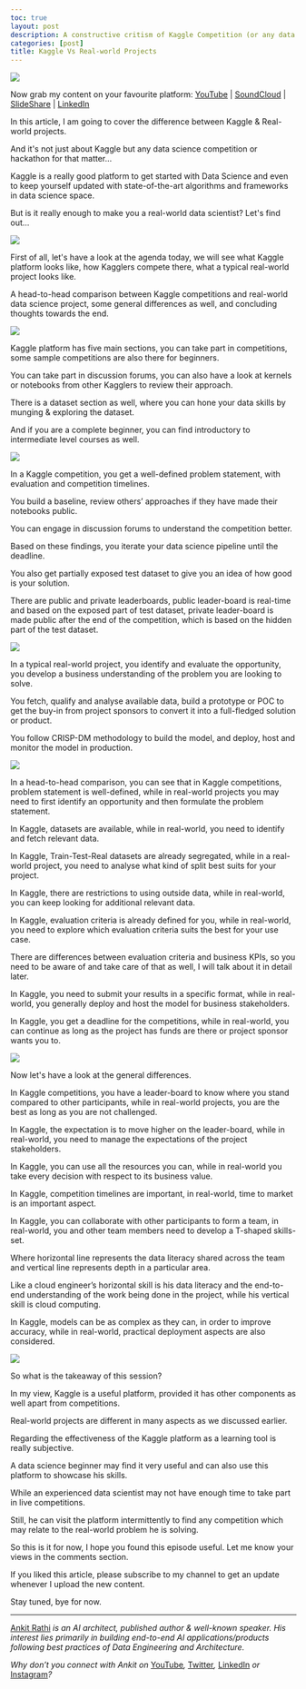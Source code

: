 ```yaml
---
toc: true
layout: post
description: A constructive critism of Kaggle Competition (or any data science hackathon)
categories: [post]
title: Kaggle Vs Real-world Projects
---
```


![](https://cdn-images-1.medium.com/max/1800/1*DKCKQSWY3U-WlZUqg5AmgA.png)

Now grab my content on your favourite platform:
[YouTube](https://www.youtube.com/watch?v=IhGpuLFv4Ho) |
[SoundCloud](https://soundcloud.com/ankitrathi/kaggle-vs-real-world-projects) |
[SlideShare](https://www.slideshare.net/ankitrathi/kaggle-vs-realworld-projects)
|
[LinkedIn](https://www.linkedin.com/pulse/kaggle-vs-real-world-projects-ankit-rathi)

In this article, I am going to cover the difference between Kaggle & Real-world
projects.

And it's not just about Kaggle but any data science competition or hackathon for
that matter…

Kaggle is a really good platform to get started with Data Science and even to
keep yourself updated with state-of-the-art algorithms and frameworks in data
science space.

But is it really enough to make you a real-world data scientist? Let's find out…

![](https://cdn-images-1.medium.com/max/1200/1*M0maqWwfZvhdux0BlsecbA.png)

First of all, let's have a look at the agenda today, we will see what Kaggle
platform looks like, how Kagglers compete there, what a typical real-world
project looks like.

A head-to-head comparison between Kaggle competitions and real-world data
science project, some general differences as well, and concluding thoughts
towards the end.

![](https://cdn-images-1.medium.com/max/1200/1*n0KvaYtKXk_qGOHr_lku4w.png)

Kaggle platform has five main sections, you can take part in competitions, some
sample competitions are also there for beginners.

You can take part in discussion forums, you can also have a look at kernels or
notebooks from other Kagglers to review their approach.

There is a dataset section as well, where you can hone your data skills by
munging & exploring the dataset.

And if you are a complete beginner, you can find introductory to intermediate
level courses as well.

![](https://cdn-images-1.medium.com/max/1200/1*4PcXvrF3Xe_GxkVCjhRBeA.png)

In a Kaggle competition, you get a well-defined problem statement, with
evaluation and competition timelines.

You build a baseline, review others’ approaches if they have made their
notebooks public.

You can engage in discussion forums to understand the competition better.

Based on these findings, you iterate your data science pipeline until the
deadline.

You also get partially exposed test dataset to give you an idea of how good is
your solution.

There are public and private leaderboards, public leader-board is real-time and
based on the exposed part of test dataset, private leader-board is made public
after the end of the competition, which is based on the hidden part of the test
dataset.

![](https://cdn-images-1.medium.com/max/1200/1*g767ElPhleXrrW_vSMtRoA.png)

In a typical real-world project, you identify and evaluate the opportunity, you
develop a business understanding of the problem you are looking to solve.

You fetch, qualify and analyse available data, build a prototype or POC to get
the buy-in from project sponsors to convert it into a full-fledged solution or
product.

You follow CRISP-DM methodology to build the model, and deploy, host and monitor
the model in production.

![](https://cdn-images-1.medium.com/max/1200/1*BDwdywD5vVXhw_bJVrsomQ.png)

In a head-to-head comparison, you can see that in Kaggle competitions, problem
statement is well-defined, while in real-world projects you may need to first
identify an opportunity and then formulate the problem statement.

In Kaggle, datasets are available, while in real-world, you need to identify and
fetch relevant data.

In Kaggle, Train-Test-Real datasets are already segregated, while in a
real-world project, you need to analyse what kind of split best suits for your
project.

In Kaggle, there are restrictions to using outside data, while in real-world,
you can keep looking for additional relevant data.

In Kaggle, evaluation criteria is already defined for you, while in real-world,
you need to explore which evaluation criteria suits the best for your use case.

There are differences between evaluation criteria and business KPIs, so you need
to be aware of and take care of that as well, I will talk about it in detail
later.

In Kaggle, you need to submit your results in a specific format, while in
real-world, you generally deploy and host the model for business stakeholders.

In Kaggle, you get a deadline for the competitions, while in real-world, you can
continue as long as the project has funds are there or project sponsor wants you
to.

![](https://cdn-images-1.medium.com/max/1200/1*6TXmGuu2Sf_PZWzMH1hDsA.png)

Now let's have a look at the general differences.

In Kaggle competitions, you have a leader-board to know where you stand compared
to other participants, while in real-world projects, you are the best as long as
you are not challenged.

In Kaggle, the expectation is to move higher on the leader-board, while in
real-world, you need to manage the expectations of the project stakeholders.

In Kaggle, you can use all the resources you can, while in real-world you take
every decision with respect to its business value.

In Kaggle, competition timelines are important, in real-world, time to market is
an important aspect.

In Kaggle, you can collaborate with other participants to form a team, in
real-world, you and other team members need to develop a T-shaped skills-set.

Where horizontal line represents the data literacy shared across the team and
vertical line represents depth in a particular area.

Like a cloud engineer’s horizontal skill is his data literacy and the end-to-end
understanding of the work being done in the project, while his vertical skill is
cloud computing.

In Kaggle, models can be as complex as they can, in order to improve accuracy,
while in real-world, practical deployment aspects are also considered.

![](https://cdn-images-1.medium.com/max/1200/1*dbHX09QD2JPLEqE7hqtfqg.png)

So what is the takeaway of this session?

In my view, Kaggle is a useful platform, provided it has other components as
well apart from competitions.

Real-world projects are different in many aspects as we discussed earlier.

Regarding the effectiveness of the Kaggle platform as a learning tool is really
subjective.

A data science beginner may find it very useful and can also use this platform
to showcase his skills.

While an experienced data scientist may not have enough time to take part in
live competitions.

Still, he can visit the platform intermittently to find any competition which
may relate to the real-world problem he is solving.

So this is it for now, I hope you found this episode useful. Let me know your
views in the comments section.

If you liked this article, please subscribe to my channel to get an update
whenever I upload the new content.

Stay tuned, bye for now.

*****

[Ankit Rathi](https://www.ankitrathi.com/) *is an AI architect, published author
& well-known speaker. His interest lies primarily in building end-to-end AI
applications/products following best practices of Data Engineering and
Architecture.*

*Why don’t you connect with Ankit on*
[YouTube](https://www.youtube.com/channel/UCrIv4EU2tFX8VhhT0oCnDnw)*,*
[Twitter](https://twitter.com/rathiankit)*,*
[LinkedIn](https://www.linkedin.com/in/ankitrathi/) *or*
[Instagram](https://instagram.com/ankitrathi/)*?*
